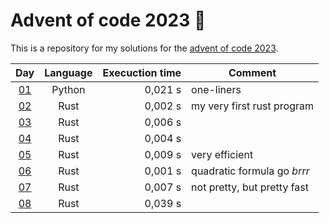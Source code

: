 # Advent of code 2023 :christmas_tree:
This is a repository for my solutions for the [advent of code 2023](https://adventofcode.com/2023).

<!-- table begin -->
| Day      | Language | Execuction time | Comment                     |
|:---:     |:---:     | ---:            | ---                         |
| [01](01) | Python   | 0,021 s         | one-liners                  |
| [02](02) | Rust     | 0,002 s         | my very first rust program  |
| [03](03) | Rust     | 0,006 s         |                             |
| [04](04) | Rust     | 0,004 s         |                             |
| [05](05) | Rust     | 0,009 s         | very efficient              |
| [06](06) | Rust     | 0,001 s         | quadratic formula go *brrr* |
| [07](07) | Rust     | 0,007 s         | not pretty, but pretty fast |
| [08](08) | Rust     | 0,039 s         |                             |
